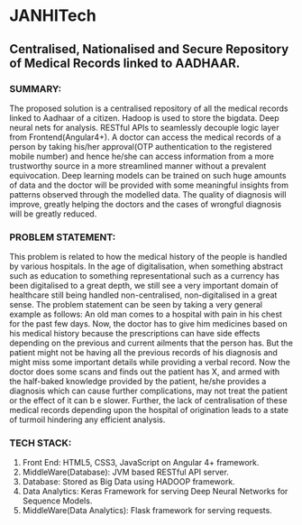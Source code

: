# JANHITech

## **Centralised, Nationalised and Secure Repository of Medical Records linked to AADHAAR.**

### **SUMMARY:**
The proposed solution is a centralised repository of all the medical records linked to Aadhaar of a citizen. Hadoop is used to store 
the bigdata. Deep neural nets for analysis. RESTful APIs to seamlessly decouple logic layer from Frontend(Angular4+).
A doctor can access the medical records of a person by taking his/her approval(OTP authentication to the registered mobile
number) and hence he/she can access information from a more trustworthy source in a more streamlined manner without a prevalent 
equivocation. Deep learning models can be trained on such huge amounts of data and the doctor will be provided with some meaningful 
insights from patterns observed through the modelled data. The quality of diagnosis will improve, greatly helping the doctors and the
cases of wrongful diagnosis will be greatly reduced. 


### **PROBLEM STATEMENT:**
This problem is related to how the medical history of the people is handled by various hospitals. In the age of digitalisation, when 
something abstract such as education to something representational such as a currency has been digitalised to a great depth, we still 
see a very important domain of healthcare still being handled non-centralised, non-digitalised in a great sense. The problem statement 
can be seen by taking a very general example as follows:
An old man comes to a hospital with pain in his chest for the past few days. Now, the doctor has to give him medicines based on his
medical history because the prescriptions can have side effects depending on the previous and current ailments that the person has. 
But the patient might not be having all the previous records of his diagnosis and might miss some important details while providing
a verbal record. Now the doctor does some scans and finds out the patient has X, and armed with the half-baked knowledge provided by 
the patient, he/she provides a diagnosis which can cause further complications, may not treat the patient or the effect of it can b
e slower. Further, the lack of centralisation of these medical records depending upon the hospital of origination leads to a state of
turmoil hindering any efficient analysis.



### **TECH STACK:**

1. Front End: HTML5, CSS3, JavaScript on Angular 4+ framework.
2. MiddleWare(Database): JVM based RESTful API server.
3. Database: Stored as Big Data using HADOOP framework.
4. Data Analytics: Keras Framework for serving Deep Neural Networks for Sequence Models.
5. MiddleWare(Data Analytics): Flask framework for serving requests.
